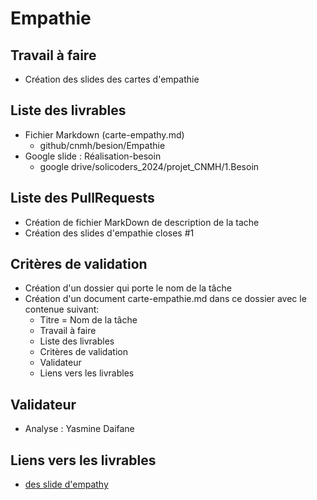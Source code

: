 # Empathie

## Travail à faire 

- Création des slides des cartes d'empathie

## Liste des livrables 

 - Fichier Markdown (carte-empathy.md)
   - github/cnmh/besion/Empathie
 - Google slide : Réalisation-besoin
   - google drive/solicoders_2024/projet_CNMH/1.Besoin

## Liste des PullRequests

- Création de fichier MarkDown de description de la tache
- Création des slides d'empathie closes #1

## Critères de validation
- Création d'un dossier qui porte le nom de la tâche
- Création d'un document carte-empathie.md dans ce  dossier avec le contenue suivant:
    - Titre = Nom de la tâche
    - Travail à faire
    - Liste des livrables 
    - Critères de validation
    - Validateur 
    - Liens vers les livrables
  
## Validateur 
- Analyse :  Yasmine Daifane

## Liens vers les livrables

- [des slide d'empathy](https://docs.google.com/presentation/d/1WkibTkxVvAtEwSUtbnktpjZTRztYOJby6Cckc1bsjlg/edit?usp=sharing)
